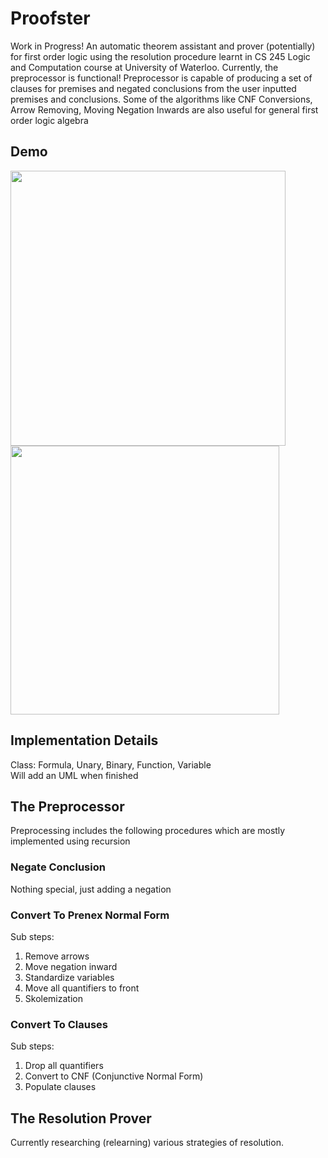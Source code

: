 # Proofster

Work in Progress! An automatic theorem assistant and prover (potentially) for first order logic using the resolution procedure learnt in CS 245 Logic and Computation course at University of Waterloo. Currently, the preprocessor is functional! Preprocessor is capable of producing a set of clauses for premises and negated conclusions from the user inputted premises and conclusions. Some of the algorithms like CNF Conversions, Arrow Removing, Moving Negation Inwards are also useful for general first order logic algebra

## Demo
<p float="left">
  <img src="https://user-images.githubusercontent.com/58012125/210198674-0a0cdecd-3f82-43c7-bdc6-c38d1c1dc879.png" width="440" />
  <img src="https://user-images.githubusercontent.com/58012125/210198468-db2210d5-c9f0-4499-ab00-b38c62fbf24f.png" width="430" />
</p>

## Implementation Details
Class: Formula, Unary, Binary, Function, Variable\
Will add an UML when finished

## The Preprocessor
Preprocessing includes the following procedures which are mostly implemented using recursion
### Negate Conclusion
Nothing special, just adding a negation
### Convert To Prenex Normal Form
Sub steps:
1. Remove arrows
2. Move negation inward
3. Standardize variables
4. Move all quantifiers to front
5. Skolemization
### Convert To Clauses
Sub steps:
1. Drop all quantifiers
2. Convert to CNF (Conjunctive Normal Form)
3. Populate clauses


## The Resolution Prover
Currently researching (relearning) various strategies of resolution.
